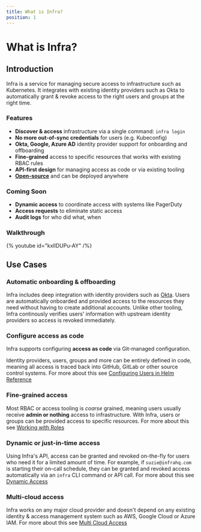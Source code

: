 ```yaml
---
title: What is Infra?
position: 1
---
```


# What is Infra?

## Introduction

Infra is a service for managing secure access to infrastructure such as Kubernetes. It integrates with existing identity providers such as Okta to automatically grant & revoke access to the right users and groups at the right time.

### Features

- **Discover & access** infrastructure via a single command: `infra login`
- **No more out-of-sync credentials** for users (e.g. Kubeconfig)
- **Okta, Google, Azure AD** identity provider support for onboarding and offboarding
- **Fine-grained** access to specific resources that works with existing RBAC rules
- **API-first design** for managing access as code or via existing tooling
- [**Open-source**](https://github.com/infrahq/infra) and can be deployed anywhere

### Coming Soon

- **Dynamic access** to coordinate access with systems like PagerDuty
- **Access requests** to eliminate static access
- **Audit logs** for who did what, when

### Walkthrough

{% youtube id="kxlIDUPu-AY" /%}

## Use Cases

### Automatic onboarding & offboarding

Infra includes deep integration with identity providers such as [Okta](../manage/idp/okta.md). Users are automatically onboarded and provided access to the resources they need without having to create additional accounts. Unlike other tooling, Infra continously verifies users' information with upstream identity providers so access is revoked immediately.

### Configure access as code

Infra supports configuring **access as code** via Git-managed configuration.

Identity providers, users, groups and more can be entirely defined in code, meaning all access is traced back into GitHub, GitLab or other source control systems. For more about this see [Configuring Users in Helm Reference](../reference/helm.md#Users)

### Fine-grained access

Most RBAC or access tooling is _coarse_ grained, meaning users usually receive **admin or nothing** access to infrastructure. With Infra, users or groups can be provided access to specific resources. For more about this see [Working with Roles](../manage/roles.md)

### Dynamic or just-in-time access

Using Infra's API, access can be granted and revoked on-the-fly for users who need it for a limited amount of time. For example, if `suzie@infrahq.com` is starting their on-call schedule, they can be granted and revoked access automatically via an `infra` CLI command or API call. For more about this see [Dynamic Access](../using/dynamic.md)

### Multi-cloud access

Infra works on any major cloud provider and doesn't depend on any existing identity & access management system such as AWS, Google Cloud or Azure IAM. For more about this see [Multi Cloud Access](../using/multicloud.md)
